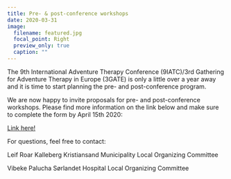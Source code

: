 ```yaml
---
title: Pre- & post-conference workshops
date: 2020-03-31
image:
  filename: featured.jpg
  focal_point: Right
  preview_only: true
  caption: ""
---
```


<!--more-->

The 9th International Adventure Therapy Conference (9IATC)/3rd Gathering for Adventure Therapy in Europe (3GATE) is only a little over a year away and it is time to start planning the pre- and post-conference program.

We are now happy to invite proposals for pre- and post-conference workshops. Please find more information on the link below and make sure to complete the form by April 15th 2020:

[Link here!](https://9iatc.internationaladventuretherapy.org/calls/)

For questions, feel free to contact: 

Leif Roar Kalleberg 
Kristiansand Municipality
Local Organizing Committee

Vibeke Palucha
Sørlandet Hospital
Local Organizing Committee